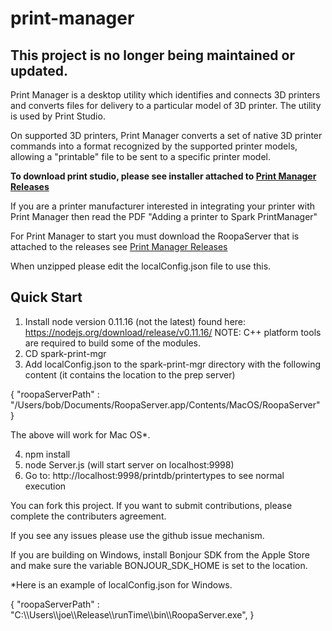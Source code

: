 print-manager
===========

## This project is no longer being maintained or updated.

Print Manager is a desktop utility which identifies and connects 3D printers and converts files for delivery to a particular model of 3D printer. The utility is used by Print Studio.

On supported 3D printers, Print Manager converts a set of native 3D printer commands into a format recognized by the supported printer models, allowing a "printable" file to be sent to a specific printer model.

<b>To download print studio, please see installer attached to [Print Manager Releases](https://github.com/spark3dp/print-manager/releases)</b>
 
If you are a printer manufacturer interested in integrating your printer with Print Manager then read the PDF  "Adding a printer to Spark PrintManager"

For Print Manager to start you must download the RoopaServer that is attached to the releases see [Print Manager Releases](https://github.com/spark3dp/print-manager/releases)

When unzipped please edit the localConfig.json file to use this.


## Quick Start  
1. Install node version 0.11.16 (not the latest) found here:
   https://nodejs.org/download/release/v0.11.16/
   NOTE: C++ platform tools are required to build some of the modules.
2. CD spark-print-mgr 
3. Add localConfig.json to the spark-print-mgr directory with the following content (it contains the location to the prep server)

{
         "roopaServerPath" : "/Users/bob/Documents/RoopaServer.app/Contents/MacOS/RoopaServer"
}

   The above will work for Mac OS*.

4. npm install   
5. node Server.js (will start server on localhost:9998)  
6. Go to: http://localhost:9998/printdb/printertypes to see normal execution

You can fork this project. If you want to submit contributions, please complete the contributers agreement.
 
If you see any issues please use the github issue mechanism. 
 
If you are building on Windows, install Bonjour SDK from the Apple Store and make sure the variable  BONJOUR_SDK_HOME is set to the location.   

*Here is an example of localConfig.json for Windows. 

{
         "roopaServerPath" : "C:\\\Users\\\joe\\\Release\\\runTime\\\bin\\\RoopaServer.exe",
}




